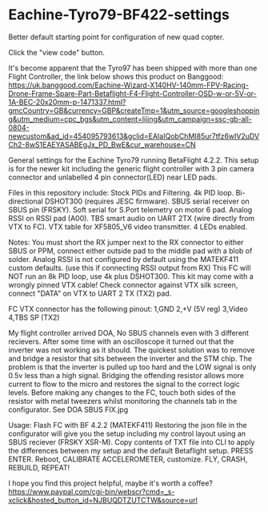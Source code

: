 # Eachine-Tyro79-BF422-settings
Better default starting point for configuration of new quad copter.

Click the "view code" button.

It's become apparent that the Tyro97 has been shipped with more than one Flight Controller, the link below shows this product on Banggood:
https://uk.banggood.com/Eachine-Wizard-X140HV-140mm-FPV-Racing-Drone-Frame-Spare-Part-Betaflight-F4-Flight-Controller-OSD-w-or-5V-or-1A-BEC-20x20mm-p-1471337.html?gmcCountry=GB&currency=GBP&createTmp=1&utm_source=googleshopping&utm_medium=cpc_bgs&utm_content=lijing&utm_campaign=ssc-gb-all-0804-newcustom&ad_id=454095793613&gclid=EAIaIQobChMI85ur7tfz6wIV2uDVCh2-8wS1EAEYASABEgJx_PD_BwE&cur_warehouse=CN

General settings for the Eachine Tyro79 running BetaFlight 4.2.2. 
This setup is for the newer kit including the generic flight controller with 3 pin camera connector and unlabelled 4 pin connector(LED) near LED pads.

Files in this repository include: 
Stock PIDs and Filtering. 
4k PID loop. 
Bi-directional DSHOT300 (requires JESC firmware). 
SBUS serial receiver on SBUS pin (FRSKY). 
Soft serial for S.Port telemetry on motor 6 pad. 
Analog RSSI on RSSI pad (A00). 
TBS smart audio on UART 2TX (wire directly from VTX to FC).
VTX table for XF5805_V6 video transmitter. 
4 LEDs enabled.

Notes: 
You must short the RX jumper next to the RX connector to either SBUS or PPM, connect either outside pad to the middle pad with a blob of solder. 
Analog RSSI is not configured by default using the MATEKF411 custom defaults. (use this if connecting RSSI output from RX)
This FC will NOT run an 8k PID loop, use 4k plus DSHOT300.
This kit may come with a wrongly pinned VTX cable! 
Check connector against VTX silk screen, connect "DATA" on VTX to UART 2 TX (TX2) pad. 

FC VTX connector has the following pinout: 
1,GND 
2,+V (5V reg) 
3,Video 
4,TBS SP (TX2)

My flight controller arrived DOA, No SBUS channels even with 3 different recievers.
After some time with an oscilloscope it turned out that the inverter was not working as it should.
The quickest solution was to remove and bridge a resistor that sits between the inverter and the STM chip.
The problem is that the inverter is pulled up too hard and the LOW signal is only 0.5v less than a high signal. 
Bridging the offending resistor allows more current to flow to the micro and restores the signal to the correct logic levels.
Before making any changes to the FC, touch both sides of the resistor with metal tweezers whilst monitoring the channels tab in the configurator.
See DOA SBUS FIX.jpg

Usage:
Flash FC with BF 4.2.2 (MATEKF411)
Restoring the json file in the configurator will give you the setup including my control layout using an SBUS reciever (FRSKY XSR-M).
Copy contents of TXT file into CLI to apply the differences between my setup and the default Betaflight setup. PRESS ENTER.
Reboot, CALIBRATE ACCELEROMETER, customize.
FLY, CRASH, REBUILD, REPEAT!



I hope you find this project helpful, maybe it's worth a coffee?              
https://www.paypal.com/cgi-bin/webscr?cmd=_s-xclick&hosted_button_id=NJBUQDTZUTCTW&source=url
